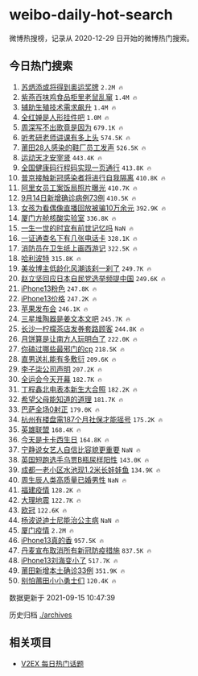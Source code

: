 # weibo-daily-hot-search

微博热搜榜，记录从 2020-12-29 日开始的微博热门搜索。

## 今日热门搜索

<!-- BEGIN -->

1. [苏炳添或将得到奥运奖牌](https://s.weibo.com/weibo?q=%23%E8%8B%8F%E7%82%B3%E6%B7%BB%E6%88%96%E5%B0%86%E5%BE%97%E5%88%B0%E5%A5%A5%E8%BF%90%E5%A5%96%E7%89%8C%23&Refer=top) `2.2M 🔥`
1. [紫燕百味鸡食品柜里老鼠乱窜](https://s.weibo.com/weibo?q=%23%E7%B4%AB%E7%87%95%E7%99%BE%E5%91%B3%E9%B8%A1%E9%A3%9F%E5%93%81%E6%9F%9C%E9%87%8C%E8%80%81%E9%BC%A0%E4%B9%B1%E7%AA%9C%23&Refer=top) `1.4M 🔥`
1. [辅助生殖技术需求飙升](https://s.weibo.com/weibo?q=%23%E8%BE%85%E5%8A%A9%E7%94%9F%E6%AE%96%E6%8A%80%E6%9C%AF%E9%9C%80%E6%B1%82%E9%A3%99%E5%8D%87%23&Refer=top) `1.4M 🔥`
1. [全红婵是人形挂件吧](https://s.weibo.com/weibo?q=%23%E5%85%A8%E7%BA%A2%E5%A9%B5%E6%98%AF%E4%BA%BA%E5%BD%A2%E6%8C%82%E4%BB%B6%E5%90%A7%23&Refer=top) `1.0M 🔥`
1. [周深写不出歌竟是因为](https://s.weibo.com/weibo?q=%23%E5%91%A8%E6%B7%B1%E5%86%99%E4%B8%8D%E5%87%BA%E6%AD%8C%E7%AB%9F%E6%98%AF%E5%9B%A0%E4%B8%BA%23&Refer=top) `679.1K 🔥`
1. [听考研老师讲课有多上头](https://s.weibo.com/weibo?q=%23%E5%90%AC%E8%80%83%E7%A0%94%E8%80%81%E5%B8%88%E8%AE%B2%E8%AF%BE%E6%9C%89%E5%A4%9A%E4%B8%8A%E5%A4%B4%23&Refer=top) `574.5K 🔥`
1. [莆田28人感染的鞋厂员工发声](https://s.weibo.com/weibo?q=%23%E8%8E%86%E7%94%B028%E4%BA%BA%E6%84%9F%E6%9F%93%E7%9A%84%E9%9E%8B%E5%8E%82%E5%91%98%E5%B7%A5%E5%8F%91%E5%A3%B0%23&Refer=top) `526.5K 🔥`
1. [运动天才安宰贤](https://s.weibo.com/weibo?q=%E8%BF%90%E5%8A%A8%E5%A4%A9%E6%89%8D%E5%AE%89%E5%AE%B0%E8%B4%A4&Refer=top) `443.4K 🔥`
1. [全国健康码行程码实现一页通行](https://s.weibo.com/weibo?q=%23%E5%85%A8%E5%9B%BD%E5%81%A5%E5%BA%B7%E7%A0%81%E8%A1%8C%E7%A8%8B%E7%A0%81%E5%AE%9E%E7%8E%B0%E4%B8%80%E9%A1%B5%E9%80%9A%E8%A1%8C%23&Refer=top) `413.8K 🔥`
1. [普京接触新冠感染者将进行自我隔离](https://s.weibo.com/weibo?q=%23%E6%99%AE%E4%BA%AC%E6%8E%A5%E8%A7%A6%E6%96%B0%E5%86%A0%E6%84%9F%E6%9F%93%E8%80%85%E5%B0%86%E8%BF%9B%E8%A1%8C%E8%87%AA%E6%88%91%E9%9A%94%E7%A6%BB%23&Refer=top) `410.8K 🔥`
1. [阿里女员工案饭局照片曝光](https://s.weibo.com/weibo?q=%23%E9%98%BF%E9%87%8C%E5%A5%B3%E5%91%98%E5%B7%A5%E6%A1%88%E9%A5%AD%E5%B1%80%E7%85%A7%E7%89%87%E6%9B%9D%E5%85%89%23&Refer=top) `410.7K 🔥`
1. [9月14日新增确诊病例73例](https://s.weibo.com/weibo?q=%239%E6%9C%8814%E6%97%A5%E6%96%B0%E5%A2%9E%E7%A1%AE%E8%AF%8A%E7%97%85%E4%BE%8B73%E4%BE%8B%23&Refer=top) `410.5K 🔥`
1. [女孩为看偶像直播回放被骗10万余元](https://s.weibo.com/weibo?q=%23%E5%A5%B3%E5%AD%A9%E4%B8%BA%E7%9C%8B%E5%81%B6%E5%83%8F%E7%9B%B4%E6%92%AD%E5%9B%9E%E6%94%BE%E8%A2%AB%E9%AA%9710%E4%B8%87%E4%BD%99%E5%85%83%23&Refer=top) `392.9K 🔥`
1. [厦门方舱核酸实验室](https://s.weibo.com/weibo?q=%E5%8E%A6%E9%97%A8%E6%96%B9%E8%88%B1%E6%A0%B8%E9%85%B8%E5%AE%9E%E9%AA%8C%E5%AE%A4&Refer=top) `336.8K 🔥`
1. [一生一世的时宜有前世记忆吗](https://s.weibo.com/weibo?q=%23%E4%B8%80%E7%94%9F%E4%B8%80%E4%B8%96%E7%9A%84%E6%97%B6%E5%AE%9C%E6%9C%89%E5%89%8D%E4%B8%96%E8%AE%B0%E5%BF%86%E5%90%97%23&Refer=top) `NaN 🔥`
1. [一证通查名下有几张电话卡](https://s.weibo.com/weibo?q=%23%E4%B8%80%E8%AF%81%E9%80%9A%E6%9F%A5%E5%90%8D%E4%B8%8B%E6%9C%89%E5%87%A0%E5%BC%A0%E7%94%B5%E8%AF%9D%E5%8D%A1%23&Refer=top) `328.1K 🔥`
1. [消防员在卫生纸上画西游记](https://s.weibo.com/weibo?q=%23%E6%B6%88%E9%98%B2%E5%91%98%E5%9C%A8%E5%8D%AB%E7%94%9F%E7%BA%B8%E4%B8%8A%E7%94%BB%E8%A5%BF%E6%B8%B8%E8%AE%B0%23&Refer=top) `322.5K 🔥`
1. [哈利波特](https://s.weibo.com/weibo?q=%E5%93%88%E5%88%A9%E6%B3%A2%E7%89%B9&Refer=top) `315.8K 🔥`
1. [美妆博主低龄化风潮该刹一刹了](https://s.weibo.com/weibo?q=%23%E7%BE%8E%E5%A6%86%E5%8D%9A%E4%B8%BB%E4%BD%8E%E9%BE%84%E5%8C%96%E9%A3%8E%E6%BD%AE%E8%AF%A5%E5%88%B9%E4%B8%80%E5%88%B9%E4%BA%86%23&Refer=top) `249.7K 🔥`
1. [赵立坚回应日本自民党选举频提中国](https://s.weibo.com/weibo?q=%23%E8%B5%B5%E7%AB%8B%E5%9D%9A%E5%9B%9E%E5%BA%94%E6%97%A5%E6%9C%AC%E8%87%AA%E6%B0%91%E5%85%9A%E9%80%89%E4%B8%BE%E9%A2%91%E6%8F%90%E4%B8%AD%E5%9B%BD%23&Refer=top) `249.6K 🔥`
1. [iPhone13粉色](https://s.weibo.com/weibo?q=%23iPhone13%E7%B2%89%E8%89%B2%23&Refer=top) `247.8K 🔥`
1. [iPhone13价格](https://s.weibo.com/weibo?q=%23iPhone13%E4%BB%B7%E6%A0%BC%23&Refer=top) `247.2K 🔥`
1. [苹果发布会](https://s.weibo.com/weibo?q=%23%E8%8B%B9%E6%9E%9C%E5%8F%91%E5%B8%83%E4%BC%9A%23&Refer=top) `246.1K 🔥`
1. [三星堆陶器是姜文本文吧](https://s.weibo.com/weibo?q=%23%E4%B8%89%E6%98%9F%E5%A0%86%E9%99%B6%E5%99%A8%E6%98%AF%E5%A7%9C%E6%96%87%E6%9C%AC%E6%96%87%E5%90%A7%23&Refer=top) `245.7K 🔥`
1. [长沙一柠檬茶店发券套路顾客](https://s.weibo.com/weibo?q=%23%E9%95%BF%E6%B2%99%E4%B8%80%E6%9F%A0%E6%AA%AC%E8%8C%B6%E5%BA%97%E5%8F%91%E5%88%B8%E5%A5%97%E8%B7%AF%E9%A1%BE%E5%AE%A2%23&Refer=top) `244.8K 🔥`
1. [月饼算是让南方人玩明白了](https://s.weibo.com/weibo?q=%23%E6%9C%88%E9%A5%BC%E7%AE%97%E6%98%AF%E8%AE%A9%E5%8D%97%E6%96%B9%E4%BA%BA%E7%8E%A9%E6%98%8E%E7%99%BD%E4%BA%86%23&Refer=top) `222.0K 🔥`
1. [你磕过哪些最邪门的cp](https://s.weibo.com/weibo?q=%23%E4%BD%A0%E7%A3%95%E8%BF%87%E5%93%AA%E4%BA%9B%E6%9C%80%E9%82%AA%E9%97%A8%E7%9A%84cp%23&Refer=top) `218.5K 🔥`
1. [直男送礼能有多敷衍](https://s.weibo.com/weibo?q=%23%E7%9B%B4%E7%94%B7%E9%80%81%E7%A4%BC%E8%83%BD%E6%9C%89%E5%A4%9A%E6%95%B7%E8%A1%8D%23&Refer=top) `209.6K 🔥`
1. [李子柒公司声明](https://s.weibo.com/weibo?q=%23%E6%9D%8E%E5%AD%90%E6%9F%92%E5%85%AC%E5%8F%B8%E5%A3%B0%E6%98%8E%23&Refer=top) `207.2K 🔥`
1. [全运会今天开幕](https://s.weibo.com/weibo?q=%23%E5%85%A8%E8%BF%90%E4%BC%9A%E4%BB%8A%E5%A4%A9%E5%BC%80%E5%B9%95%23&Refer=top) `182.7K 🔥`
1. [丁程鑫北电表本新生大合照](https://s.weibo.com/weibo?q=%23%E4%B8%81%E7%A8%8B%E9%91%AB%E5%8C%97%E7%94%B5%E8%A1%A8%E6%9C%AC%E6%96%B0%E7%94%9F%E5%A4%A7%E5%90%88%E7%85%A7%23&Refer=top) `182.2K 🔥`
1. [希望父母能知道的道理](https://s.weibo.com/weibo?q=%23%E5%B8%8C%E6%9C%9B%E7%88%B6%E6%AF%8D%E8%83%BD%E7%9F%A5%E9%81%93%E7%9A%84%E9%81%93%E7%90%86%23&Refer=top) `181.7K 🔥`
1. [巴萨全场0射正](https://s.weibo.com/weibo?q=%23%E5%B7%B4%E8%90%A8%E5%85%A8%E5%9C%BA0%E5%B0%84%E6%AD%A3%23&Refer=top) `179.0K 🔥`
1. [杭州有楼盘需187个月社保才能摇号](https://s.weibo.com/weibo?q=%23%E6%9D%AD%E5%B7%9E%E6%9C%89%E6%A5%BC%E7%9B%98%E9%9C%80187%E4%B8%AA%E6%9C%88%E7%A4%BE%E4%BF%9D%E6%89%8D%E8%83%BD%E6%91%87%E5%8F%B7%23&Refer=top) `175.2K 🔥`
1. [英雄联盟](https://s.weibo.com/weibo?q=%23%E8%8B%B1%E9%9B%84%E8%81%94%E7%9B%9F%23&Refer=top) `168.4K 🔥`
1. [今天是卡卡西生日](https://s.weibo.com/weibo?q=%23%E4%BB%8A%E5%A4%A9%E6%98%AF%E5%8D%A1%E5%8D%A1%E8%A5%BF%E7%94%9F%E6%97%A5%23&Refer=top) `164.8K 🔥`
1. [宁静说女艺人自信比容貌更重要](https://s.weibo.com/weibo?q=%23%E5%AE%81%E9%9D%99%E8%AF%B4%E5%A5%B3%E8%89%BA%E4%BA%BA%E8%87%AA%E4%BF%A1%E6%AF%94%E5%AE%B9%E8%B2%8C%E6%9B%B4%E9%87%8D%E8%A6%81%23&Refer=top) `NaN 🔥`
1. [英国短跑选手乌贾B瓶尿样阳性](https://s.weibo.com/weibo?q=%23%E8%8B%B1%E5%9B%BD%E7%9F%AD%E8%B7%91%E9%80%89%E6%89%8B%E4%B9%8C%E8%B4%BEB%E7%93%B6%E5%B0%BF%E6%A0%B7%E9%98%B3%E6%80%A7%23&Refer=top) `143.0K 🔥`
1. [成都一老小区水池现1.2米长娃娃鱼](https://s.weibo.com/weibo?q=%23%E6%88%90%E9%83%BD%E4%B8%80%E8%80%81%E5%B0%8F%E5%8C%BA%E6%B0%B4%E6%B1%A0%E7%8E%B01.2%E7%B1%B3%E9%95%BF%E5%A8%83%E5%A8%83%E9%B1%BC%23&Refer=top) `134.9K 🔥`
1. [周生辰人类高质量已婚男性](https://s.weibo.com/weibo?q=%23%E5%91%A8%E7%94%9F%E8%BE%B0%E4%BA%BA%E7%B1%BB%E9%AB%98%E8%B4%A8%E9%87%8F%E5%B7%B2%E5%A9%9A%E7%94%B7%E6%80%A7%23&Refer=top) `NaN 🔥`
1. [福建疫情](https://s.weibo.com/weibo?q=%23%E7%A6%8F%E5%BB%BA%E7%96%AB%E6%83%85%23&Refer=top) `128.2K 🔥`
1. [大理地震](https://s.weibo.com/weibo?q=%E5%A4%A7%E7%90%86%E5%9C%B0%E9%9C%87&Refer=top) `122.7K 🔥`
1. [欧冠](https://s.weibo.com/weibo?q=%E6%AC%A7%E5%86%A0&Refer=top) `122.6K 🔥`
1. [杨波说迪士尼能治公主病](https://s.weibo.com/weibo?q=%23%E6%9D%A8%E6%B3%A2%E8%AF%B4%E8%BF%AA%E5%A3%AB%E5%B0%BC%E8%83%BD%E6%B2%BB%E5%85%AC%E4%B8%BB%E7%97%85%23&Refer=top) `NaN 🔥`
1. [厦门疫情](https://s.weibo.com/weibo?q=%23%E5%8E%A6%E9%97%A8%E7%96%AB%E6%83%85%23&Refer=top) `2.2M 🔥`
1. [iPhone13真的香](https://s.weibo.com/weibo?q=%23iPhone13%E7%9C%9F%E7%9A%84%E9%A6%99%23&Refer=top) `957.5K 🔥`
1. [丹麦宣布取消所有新冠防疫措施](https://s.weibo.com/weibo?q=%23%E4%B8%B9%E9%BA%A6%E5%AE%A3%E5%B8%83%E5%8F%96%E6%B6%88%E6%89%80%E6%9C%89%E6%96%B0%E5%86%A0%E9%98%B2%E7%96%AB%E6%8E%AA%E6%96%BD%23&Refer=top) `837.5K 🔥`
1. [iPhone13刘海变小了](https://s.weibo.com/weibo?q=%23iPhone13%E5%88%98%E6%B5%B7%E5%8F%98%E5%B0%8F%E4%BA%86%23&Refer=top) `517.7K 🔥`
1. [莆田新增本土确诊33例](https://s.weibo.com/weibo?q=%23%E8%8E%86%E7%94%B0%E6%96%B0%E5%A2%9E%E6%9C%AC%E5%9C%9F%E7%A1%AE%E8%AF%8A33%E4%BE%8B%23&Refer=top) `351.9K 🔥`
1. [别怕莆田小小勇士们](https://s.weibo.com/weibo?q=%23%E5%88%AB%E6%80%95%E8%8E%86%E7%94%B0%E5%B0%8F%E5%B0%8F%E5%8B%87%E5%A3%AB%E4%BB%AC%23&Refer=top) `120.4K 🔥`

数据更新于 2021-09-15 10:47:39

<!-- END -->

历史归档 [./archives](./archives)

## 相关项目

- [V2EX 每日热门话题](https://github.com/boojack/v2ex-daily-hot-topic)
